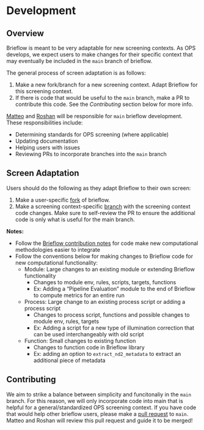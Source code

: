 # Development


## Overview

Brieflow is meant to be very adaptable for new screening contexts.
As OPS develops, we expect users to make changes for their specific context that may eventually be included in the `main` branch of brieflow.

The general process of screen adaptation is as follows:

1) Make a new fork/branch for a new screening context.
Adapt Brieflow for this screening context.
2) If there is code that would be useful to the `main` branch, make a PR to contribute this code.
See the *Contributing* section below for more info.

[Matteo](https://github.com/mat10d) and [Roshan](https://github.com/roshankern) will be responsible for `main` brieflow development. 
These responsibilities include:

- Determining standards for OPS screening (where applicable)
- Updating documentation
- Helping users with issues
- Reviewing PRs to incorporate branches into the `main` branch


## Screen Adaptation

Users should do the following as they adapt Brieflow to their own screen:

1) Make a user-specific [fork](https://docs.github.com/en/pull-requests/collaborating-with-pull-requests/working-with-forks/fork-a-repo) of brieflow.
2) Make a screening context-specific [branch](https://docs.github.com/en/pull-requests/collaborating-with-pull-requests/proposing-changes-to-your-work-with-pull-requests/creating-and-deleting-branches-within-your-repository) with the screening context code changes.
Make sure to self-review the PR to ensure the additional code is only what is useful for the main branch.

**Notes:**
- Follow the [Brieflow contribution notes](https://github.com/cheeseman-lab/brieflow/tree/updates-docs-2#contribution-notes) for code make new computational methodologies easier to integrate
- Follow the conventions below for making changes to Brieflow code for new computational functionality:
    - Module: Large changes to an existing module or extending Brieflow functionality
        - Changes to module env, rules, scripts, targets, functions
        - Ex: Adding a “Pipeline Evaluation” module to the end of Brieflow to compute metrics for an entire run
    - Process: Large change to an existing process script or adding a process script
        - Changes to process script, functions and possible changes to module env, rules, targets
        - Ex: Adding a script for a new type of illumination correction that can be used interchangeably with old script
    - Function: Small changes to existing function
        - Changes to function code in Brieflow library
        - Ex: adding an option to `extract_nd2_metadata` to extract an additional piece of metadata


## Contributing

We aim to strike a balance between simplicity and funcitonaliy in the `main` branch.
For this reason, we will only incorporate code into main that is helpful for a general/standardized OPS screening context.
If you have code that would help other brieflow users, please make a [pull request](https://docs.github.com/en/pull-requests/collaborating-with-pull-requests/proposing-changes-to-your-work-with-pull-requests/creating-a-pull-request-from-a-fork) to `main`.
Matteo and Roshan will review this pull request and guide it to be merged!
